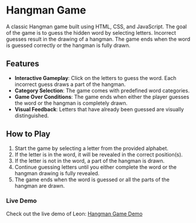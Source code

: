 # Hangman Game

A classic Hangman game built using HTML, CSS, and JavaScript. The goal of the game is to guess the hidden word by selecting letters. Incorrect guesses result in the drawing of a hangman. The game ends when the word is guessed correctly or the hangman is fully drawn.

## Features

- **Interactive Gameplay**: Click on the letters to guess the word. Each incorrect guess draws a part of the hangman.
- **Category Selection**: The game comes with predefined word categories.
- **Game Over Conditions**: The game ends when either the player guesses the word or the hangman is completely drawn.
- **Visual Feedback**: Letters that have already been guessed are visually distinguished.

## How to Play

1. Start the game by selecting a letter from the provided alphabet.
2. If the letter is in the word, it will be revealed in the correct position(s).
3. If the letter is not in the word, a part of the hangman is drawn.
4. Continue guessing letters until you either complete the word or the hangman drawing is fully revealed.
5. The game ends when the word is guessed or all the parts of the hangman are drawn.

### Live Demo
Check out the live demo of Leon: [Hangman Game Demo](https://abdelsalam-ebrahim.github.io/Hangman-Game/)
